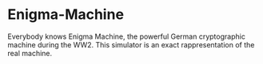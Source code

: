 # Enigma-Machine

Everybody knows Enigma Machine, the powerful German cryptographic machine during the WW2.
This simulator is an exact rappresentation of the real machine.

